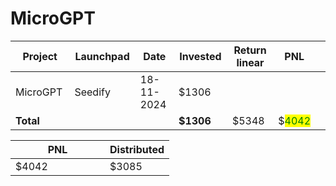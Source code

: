# MicroGPT



<table data-full-width="true"><thead><tr><th width="152">Project</th><th width="138">Launchpad</th><th width="132">Date</th><th width="133">Invested</th><th width="176">Return linear</th><th>PNL</th><th></th></tr></thead><tbody><tr><td>MicroGPT</td><td>Seedify</td><td>18-11-2024</td><td>$1306</td><td></td><td></td><td></td></tr><tr><td><strong>Total</strong></td><td></td><td></td><td><strong>$1306</strong></td><td>$5348</td><td>$<mark style="color:green;">4042</mark></td><td></td></tr></tbody></table>

<table data-full-width="true"><thead><tr><th width="135">PNL</th><th>Distributed</th></tr></thead><tbody><tr><td>$4042</td><td>$3085</td></tr></tbody></table>
